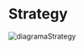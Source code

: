 # Strategy
![diagramaStrategy](https://github.com/VictorGuui/Bertoti/assets/101465349/38372c47-bf8e-4f50-9873-02413e69f6a4)
